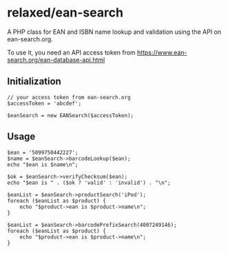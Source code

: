 # relaxed/ean-search
A PHP class for EAN and ISBN name lookup and validation using the API on ean-search.org.

To use it, you need an API access token from
https://www.ean-search.org/ean-database-api.html

## Initialization
	// your access token from ean-search.org
	$accessToken = 'abcdef';

	$eanSearch = new EANSearch($accessToken);

## Usage
	$ean = '5099750442227';
	$name = $eanSearch->barcodeLookup($ean);
	echo "$ean is $name\n";

	$ok = $eanSearch->verifyChecksum($ean);
	echo "$ean is " . ($ok ? 'valid' : 'invalid') . "\n";

	$eanList = $eanSearch->productSearch('iPod');
	foreach ($eanList as $product) {
		echo "$product->ean is $product->name\n";
	}

	$eanList = $eanSearch->barcodePrefixSearch(4007249146);
	foreach ($eanList as $product) {
		echo "$product->ean is $product->name\n";
	}

